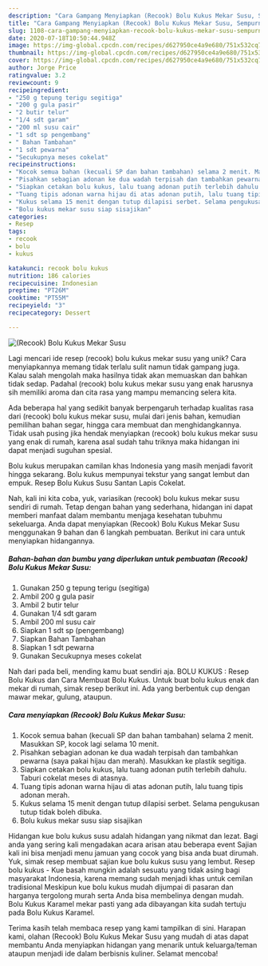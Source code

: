 ```yaml
---
description: "Cara Gampang Menyiapkan (Recook) Bolu Kukus Mekar Susu, Sempurna"
title: "Cara Gampang Menyiapkan (Recook) Bolu Kukus Mekar Susu, Sempurna"
slug: 1108-cara-gampang-menyiapkan-recook-bolu-kukus-mekar-susu-sempurna
date: 2020-07-18T10:50:44.948Z
image: https://img-global.cpcdn.com/recipes/d627950ce4a9e680/751x532cq70/recook-bolu-kukus-mekar-susu-foto-resep-utama.jpg
thumbnail: https://img-global.cpcdn.com/recipes/d627950ce4a9e680/751x532cq70/recook-bolu-kukus-mekar-susu-foto-resep-utama.jpg
cover: https://img-global.cpcdn.com/recipes/d627950ce4a9e680/751x532cq70/recook-bolu-kukus-mekar-susu-foto-resep-utama.jpg
author: Jorge Price
ratingvalue: 3.2
reviewcount: 9
recipeingredient:
- "250 g tepung terigu segitiga"
- "200 g gula pasir"
- "2 butir telur"
- "1/4 sdt garam"
- "200 ml susu cair"
- "1 sdt sp pengembang"
- " Bahan Tambahan"
- "1 sdt pewarna"
- "Secukupnya meses cokelat"
recipeinstructions:
- "Kocok semua bahan (kecuali SP dan bahan tambahan) selama 2 menit. Masukkan SP, kocok lagi selama 10 menit."
- "Pisahkan sebagian adonan ke dua wadah terpisah dan tambahkan pewarna (saya pakai hijau dan merah). Masukkan ke plastik segitiga."
- "Siapkan cetakan bolu kukus, lalu tuang adonan putih terlebih dahulu. Taburi cokelat meses di atasnya."
- "Tuang tipis adonan warna hijau di atas adonan putih, lalu tuang tipis adonan merah."
- "Kukus selama 15 menit dengan tutup dilapisi serbet. Selama pengukusan tutup tidak boleh dibuka."
- "Bolu kukus mekar susu siap sisajikan"
categories:
- Resep
tags:
- recook
- bolu
- kukus

katakunci: recook bolu kukus 
nutrition: 186 calories
recipecuisine: Indonesian
preptime: "PT26M"
cooktime: "PT55M"
recipeyield: "3"
recipecategory: Dessert

---
```



![(Recook) Bolu Kukus Mekar Susu](https://img-global.cpcdn.com/recipes/d627950ce4a9e680/751x532cq70/recook-bolu-kukus-mekar-susu-foto-resep-utama.jpg)

Lagi mencari ide resep (recook) bolu kukus mekar susu yang unik? Cara menyiapkannya memang tidak terlalu sulit namun tidak gampang juga. Kalau salah mengolah maka hasilnya tidak akan memuaskan dan bahkan tidak sedap. Padahal (recook) bolu kukus mekar susu yang enak harusnya sih memiliki aroma dan cita rasa yang mampu memancing selera kita.

Ada beberapa hal yang sedikit banyak berpengaruh terhadap kualitas rasa dari (recook) bolu kukus mekar susu, mulai dari jenis bahan, kemudian pemilihan bahan segar, hingga cara membuat dan menghidangkannya. Tidak usah pusing jika hendak menyiapkan (recook) bolu kukus mekar susu yang enak di rumah, karena asal sudah tahu triknya maka hidangan ini dapat menjadi suguhan spesial.

Bolu kukus merupakan camilan khas Indonesia yang masih menjadi favorit hingga sekarang. Bolu kukus mempunyai tekstur yang sangat lembut dan empuk. Resep Bolu Kukus Susu Santan Lapis Cokelat.


Nah, kali ini kita coba, yuk, variasikan (recook) bolu kukus mekar susu sendiri di rumah. Tetap dengan bahan yang sederhana, hidangan ini dapat memberi manfaat dalam membantu menjaga kesehatan tubuhmu sekeluarga. Anda dapat menyiapkan (Recook) Bolu Kukus Mekar Susu menggunakan 9 bahan dan 6 langkah pembuatan. Berikut ini cara untuk menyiapkan hidangannya.

<!--inarticleads1-->

##### Bahan-bahan dan bumbu yang diperlukan untuk pembuatan (Recook) Bolu Kukus Mekar Susu:

1. Gunakan 250 g tepung terigu (segitiga)
1. Ambil 200 g gula pasir
1. Ambil 2 butir telur
1. Gunakan 1/4 sdt garam
1. Ambil 200 ml susu cair
1. Siapkan 1 sdt sp (pengembang)
1. Siapkan  Bahan Tambahan
1. Siapkan 1 sdt pewarna
1. Gunakan Secukupnya meses cokelat


Nah dari pada beli, mending kamu buat sendiri aja. BOLU KUKUS : Resep Bolu Kukus dan Cara Membuat Bolu Kukus. Untuk buat bolu kukus enak dan mekar di rumah, simak resep berikut ini. Ada yang berbentuk cup dengan mawar mekar, gulung, ataupun. 

<!--inarticleads2-->

##### Cara menyiapkan (Recook) Bolu Kukus Mekar Susu:

1. Kocok semua bahan (kecuali SP dan bahan tambahan) selama 2 menit. Masukkan SP, kocok lagi selama 10 menit.
1. Pisahkan sebagian adonan ke dua wadah terpisah dan tambahkan pewarna (saya pakai hijau dan merah). Masukkan ke plastik segitiga.
1. Siapkan cetakan bolu kukus, lalu tuang adonan putih terlebih dahulu. Taburi cokelat meses di atasnya.
1. Tuang tipis adonan warna hijau di atas adonan putih, lalu tuang tipis adonan merah.
1. Kukus selama 15 menit dengan tutup dilapisi serbet. Selama pengukusan tutup tidak boleh dibuka.
1. Bolu kukus mekar susu siap sisajikan


Hidangan kue bolu kukus susu adalah hidangan yang nikmat dan lezat. Bagi anda yang sering kali mengadakan acara arisan atau beberapa event Sajian kali ini bisa menjadi menu jamuan yang cocok yang bisa anda buat dirumah. Yuk, simak resep membuat sajian kue bolu kukus susu yang lembut. Resep bolu kukus - Kue basah mungkin adalah sesuatu yang tidak asing bagi masyarakat Indonesia, karena memang sudah menjadi khas untuk cemilan tradisional Meskipun kue bolu kukus mudah dijumpai di pasaran dan harganya tergolong murah serta Anda bisa membelinya dengan mudah. Bolu Kukus Karamel mekar pasti yang ada dibayangan kita sudah tertuju pada Bolu Kukus Karamel. 

Terima kasih telah membaca resep yang kami tampilkan di sini. Harapan kami, olahan (Recook) Bolu Kukus Mekar Susu yang mudah di atas dapat membantu Anda menyiapkan hidangan yang menarik untuk keluarga/teman ataupun menjadi ide dalam berbisnis kuliner. Selamat mencoba!
